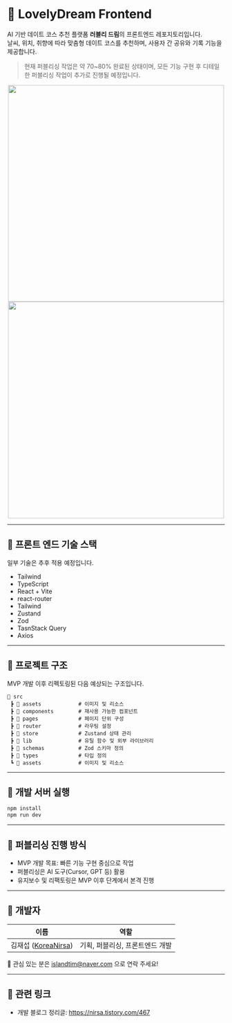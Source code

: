 # 🌸 LovelyDream Frontend

AI 기반 데이트 코스 추천 플랫폼 **러블리 드림**의 프론트엔드 레포지토리입니다.  
날씨, 위치, 취향에 따라 맞춤형 데이트 코스를 추천하며, 사용자 간 공유와 기록 기능을 제공합니다.

> 현재 퍼블리싱 작업은 약 70~80% 완료된 상태이며, 모든 기능 구현 후 디테일한 퍼블리싱 작업이 추가로 진행될 예정입니다.

<p align="center">
  <img src="https://github.com/user-attachments/assets/731037ee-cc0b-4689-b06f-5e641d1f1df3" width="500"/>
  <img src="https://github.com/user-attachments/assets/f5e7f95c-79a8-4770-b400-542be3f2ec9a" width="500"/>
</p>

---

## 📌 프론트 엔드 기술 스택
일부 기술은 추후 적용 예정입니다.  
- Tailwind
- TypeScript
- React + Vite
- react-router
- Tailwind 
- Zustand
- Zod
- TasnStack Query
- Axios

---

## 🧩 프로젝트 구조
MVP 개발 이후 리펙토링된 다음 예상되는 구조입니다.
```
📁 src
 ┣ 📁 assets            # 이미지 및 리소스
 ┣ 📁 components        # 재사용 가능한 컴포넌트
 ┣ 📁 pages             # 페이지 단위 구성
 ┣ 📁 router            # 라우팅 설정
 ┣ 📁 store             # Zustand 상태 관리
 ┣ 📁 lib               # 유틸 함수 및 외부 라이브러리
 ┣ 📁 schemas           # Zod 스키마 정의
 ┣ 📁 types             # 타입 정의
 ┗ 📁 assets            # 이미지 및 리소스
```

---

## 🚀 개발 서버 실행

```bash
npm install
npm run dev
```

---

## 🧪 퍼블리싱 진행 방식

- MVP 개발 목표: 빠른 기능 구현 중심으로 작업  
- 퍼블리싱은 AI 도구(Cursor, GPT 등) 활용  
- 유지보수 및 리팩토링은 MVP 이후 단계에서 본격 진행  

---

## 👤 개발자

| 이름 | 역할 |
|------|------|
| 김재섭 ([KoreaNirsa](https://github.com/Nirsa-Dev)) | 기획, 퍼블리싱, 프론트엔드 개발 |

📧 관심 있는 분은 islandtim@naver.com 으로 연락 주세요!

---

## 📎 관련 링크

- 개발 블로그 정리글: https://nirsa.tistory.com/467
